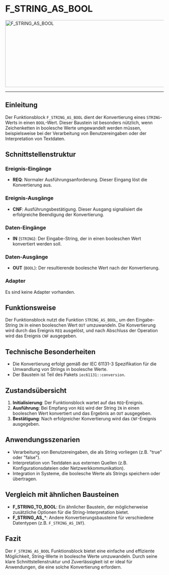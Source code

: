 # F_STRING_AS_BOOL

<img width="1462" height="213" alt="F_STRING_AS_BOOL" src="https://github.com/user-attachments/assets/493e97a2-4fe1-488e-b506-d4a41641a727" />

* * * * * * * * * *
## Einleitung
Der Funktionsblock `F_STRING_AS_BOOL` dient der Konvertierung eines `STRING`-Werts in einen `BOOL`-Wert. Dieser Baustein ist besonders nützlich, wenn Zeichenketten in boolesche Werte umgewandelt werden müssen, beispielsweise bei der Verarbeitung von Benutzereingaben oder der Interpretation von Textdaten.

## Schnittstellenstruktur

### **Ereignis-Eingänge**
- **REQ**: Normaler Ausführungsanforderung. Dieser Eingang löst die Konvertierung aus.

### **Ereignis-Ausgänge**
- **CNF**: Ausführungsbestätigung. Dieser Ausgang signalisiert die erfolgreiche Beendigung der Konvertierung.

### **Daten-Eingänge**
- **IN** (`STRING`): Der Eingabe-String, der in einen booleschen Wert konvertiert werden soll.

### **Daten-Ausgänge**
- **OUT** (`BOOL`): Der resultierende boolesche Wert nach der Konvertierung.

### **Adapter**
Es sind keine Adapter vorhanden.

## Funktionsweise
Der Funktionsblock nutzt die Funktion `STRING_AS_BOOL`, um den Eingabe-String `IN` in einen booleschen Wert `OUT` umzuwandeln. Die Konvertierung wird durch das Ereignis `REQ` ausgelöst, und nach Abschluss der Operation wird das Ereignis `CNF` ausgegeben.

## Technische Besonderheiten
- Die Konvertierung erfolgt gemäß der IEC 61131-3 Spezifikation für die Umwandlung von Strings in boolesche Werte.
- Der Baustein ist Teil des Pakets `iec61131::conversion`.

## Zustandsübersicht
1. **Initialisierung**: Der Funktionsblock wartet auf das `REQ`-Ereignis.
2. **Ausführung**: Bei Empfang von `REQ` wird der String `IN` in einen booleschen Wert konvertiert und das Ergebnis an `OUT` ausgegeben.
3. **Bestätigung**: Nach erfolgreicher Konvertierung wird das `CNF`-Ereignis ausgegeben.

## Anwendungsszenarien
- Verarbeitung von Benutzereingaben, die als String vorliegen (z.B. "true" oder "false").
- Interpretation von Textdaten aus externen Quellen (z.B. Konfigurationsdateien oder Netzwerkkommunikation).
- Integration in Systeme, die boolesche Werte als Strings speichern oder übertragen.

## Vergleich mit ähnlichen Bausteinen
- **F_STRING_TO_BOOL**: Ein ähnlicher Baustein, der möglicherweise zusätzliche Optionen für die String-Interpretation bietet.
- **F_STRING_AS_***: Andere Konvertierungsbausteine für verschiedene Datentypen (z.B. `F_STRING_AS_INT`).

## Fazit
Der `F_STRING_AS_BOOL` Funktionsblock bietet eine einfache und effiziente Möglichkeit, String-Werte in boolesche Werte umzuwandeln. Durch seine klare Schnittstellenstruktur und Zuverlässigkeit ist er ideal für Anwendungen, die eine solche Konvertierung erfordern.
